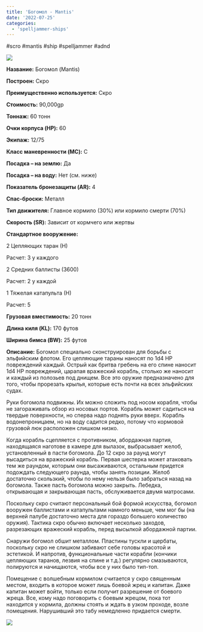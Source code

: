 ```yaml
---
title: 'Богомол - Mantis'
date: '2022-07-25'
categories:
  - 'spelljammer-ships'
---
```


#scro #mantis #ship #spelljammer #adnd

![](https://cyborgsandmages.com/wp-content/uploads/2022/07/072522_0332_manti1.png)

**Название:** Богомол (Mantis)

**Построен:** Скро

**Преимущественно используется:** Скро

**Стоимость:** 90,000gp

**Тоннаж:** 60 тонн

**Очки корпуса (HP):** 60

**Экипаж:** 12/75

**Класс маневренности (MC):** C

**Посадка – на землю:** Да

**Посадка – на воду:** Нет (см. ниже)

**Показатель бронезащиты (AR):** 4

**Спас-броски:** Металл

**Тип движителя:** Главное кормило (30%) или кормило смерти (70%)

**Скорость (SR):** Зависит от кормчего или жертвы

**Стандартное вооружение:**

2 Цепляющих таран (Н)

Расчет: 3 у каждого

2 Средних баллисты (3600)

Расчет: 2 у каждой

1 Тяжелая катапульта (Н)

Расчет: 5

**Грузовая вместимость:** 20 тонн

**Длина киля (KL):** 170 футов

**Ширина бимса (BW):** 25 футов

**Описание:** Богомол специально сконструирован для борьбы с эльфийским флотом. Его цепляющие тараны наносят по 1d4 HP повреждений каждый. Острый как бритва гребень на его спине наносит 1d4 HP повреждений, царапая вражеский корабль, столько же наносит и каждый из полозьев под днищем. Все это оружие предназначено для того, чтобы прорезать крылья, которые есть почти на всех эльфийских судах.

Руки богомола подвижны. Их можно сложить под носом корабля, чтобы не загораживать обзор из носовых портов. Корабль может садиться на твердые поверхности, но сперва надо поднять руки вверх. Корабль водонепроницаем, но на воду садится редко, потому что кормовой грузовой люк расположен слишком низко.

Когда корабль сцепляется с противником, абордажная партия, находящаяся наготове в камере для вылазок, выбрасывает желоб, установленный в пасти богомола. До 12 скро за раунд могут высадиться на вражеский корабль. Первая шестерка может атаковать тем же раундом, которым они высаживаются, остальным придется подождать следующего раунда, чтобы занять позиции. Желоб достаточно скользкий, чтобы по нему нельзя было забраться назад на богомола. Также пасть богомола можно закрыть. Лебедка, открывающая и закрывающая пасть, обслуживается двумя матросами.

Поскольку скро считают персональный бой формой искусства, богомол вооружен баллистами и катапультами намного меньше, чем мог бы (на верхней палубе достаточно места для гораздо большего количество оружия). Тактика скро обычно включает несколько заходов, разрезающих вражеский корабль, перед высылкой абордажной партии.

Снаружи богомол обшит металлом. Пластины тускли и щербаты, поскольку скро не слишком забивают себе головы красотой и эстетикой. И напротив, функциональные части корабли (кончики цепляющих таранов, лезвия на спине и т.д.) регулярно смазываются, полируются и начищаются, чтобы все у них было тип-топ.

Помещение с волшебным кормилом считается у скро священным местом, входить в которое может лишь боевой жрец и капитан. Даже капитан может войти, только если получит разрешение от боевого жреца. Все, кому надо поговорить с боевым жрецом, пока тот находится у кормила, должны стоять и ждать в узком проходе, возле помещения. Нарушивший это табу немедленно придается смерти.

![](https://cyborgsandmages.com/wp-content/uploads/2022/07/072522_0332_manti2.png)
